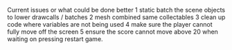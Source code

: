Current issues or what could be done better
1 static batch the scene objects to lower drawcalls / batches
2 mesh combined same collectables 
3 clean up code where variables are not being used
4 make sure the player cannot fully move off the screen
5 ensure the score cannot move above 20 when waiting on pressing restart game.
